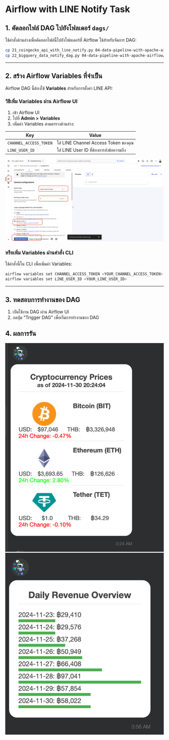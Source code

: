 
# Airflow with LINE Notify Task

## 1. คัดลอกไฟล์ DAG ไปยังโฟลเดอร์ `dags/`
ใช้คำสั่งด้านล่างเพื่อคัดลอกไฟล์นี้ไปยังโฟลเดอร์ที่ Airflow ใช้สำหรับจัดการ DAG:

```bash
cp 21_coingecko_api_with_line_notify.py 04-data-pipeline-with-apache-airflow/dags/
cp 22_bigquery_data_notify_dag.py 04-data-pipeline-with-apache-airflow/dags/

```

---

## 2. สร้าง Airflow Variables ที่จำเป็น

Airflow DAG นี้ต้องใช้ **Variables** สำหรับการตั้งค่า LINE API:

### วิธีเพิ่ม Variables ผ่าน Airflow UI

1. เข้า Airflow UI
2. ไปที่ **Admin > Variables**
3. เพิ่มค่า Variables ตามตารางด้านล่าง:

| Key                  | Value                                   |
|----------------------|-----------------------------------------|
| `CHANNEL_ACCESS_TOKEN` | ใส่ LINE Channel Access Token ของคุณ       |
| `LINE_USER_ID`       | ใส่ LINE User ID ที่ต้องการส่งข้อความถึง |

![alt text](../assets/25-10-config-search-agent-gemini-seach-with-answer.png)

### หรือเพิ่ม Variables ผ่านคำสั่ง CLI

ใช้คำสั่งนี้ใน CLI เพื่อเพิ่มค่า Variables:

```bash
airflow variables set CHANNEL_ACCESS_TOKEN <YOUR_CHANNEL_ACCESS_TOKEN>
airflow variables set LINE_USER_ID <YOUR_LINE_USER_ID>
```

---

## 3. ทดสอบการทำงานของ DAG

1. เปิดใช้งาน DAG ผ่าน Airflow UI
2. กดปุ่ม "Trigger DAG" เพื่อเริ่มการทำงานของ DAG

## 4. ผลการรัน

![alt text](../assets/22-result-1.png) 
![alt text](../assets/22-result-2.png)
